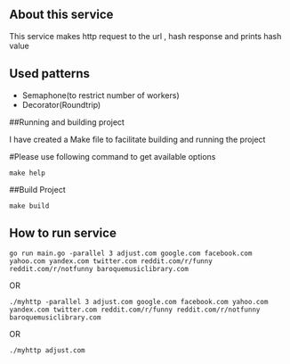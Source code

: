## About this service
This service makes http request to the url , hash response and prints hash value

## Used patterns
- Semaphone(to restrict number of workers)
- Decorator(Roundtrip)

##Running and building project

I have created a Make file to facilitate building and running the project

#Please use following command to get available options

```shell
make help
```

##Build Project

```shell
make build
```

## How to run service

```shell
go run main.go -parallel 3 adjust.com google.com facebook.com yahoo.com yandex.com twitter.com reddit.com/r/funny reddit.com/r/notfunny baroquemusiclibrary.com
```
OR

```shell
./myhttp -parallel 3 adjust.com google.com facebook.com yahoo.com yandex.com twitter.com reddit.com/r/funny reddit.com/r/notfunny baroquemusiclibrary.com
```
OR

```shell
./myhttp adjust.com
```
